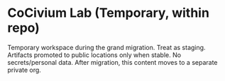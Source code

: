 <!-- status: stub; target: 150+ words -->
<!-- status: stub; target: 150+ words -->
<!-- status: stub; target: 150+ words -->
# CoCivium Lab (Temporary, within repo)

Temporary workspace during the grand migration. Treat as staging. Artifacts promoted to public locations only when stable. No secrets/personal data. After migration, this content moves to a separate private org.



